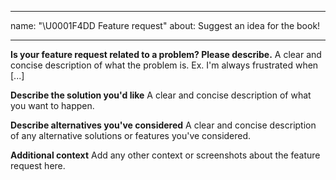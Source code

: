 <!--
 * @Author: BDFD
 * @Date: 2022-02-23 11:35:44
 * @LastEditTime: 2022-02-23 11:44:55
 * @LastEditors: BDFD
 * @Description:
 * @FilePath: \3.0-Course-Name_Coursera_Template\.github\ISSUE_TEMPLATE\---feature-request.md
-->

---

name: "\U0001F4DD Feature request"
about: Suggest an idea for the book!

---

**Is your feature request related to a problem? Please describe.**
A clear and concise description of what the problem is. Ex. I'm always frustrated when [...]

**Describe the solution you'd like**
A clear and concise description of what you want to happen.

**Describe alternatives you've considered**
A clear and concise description of any alternative solutions or features you've considered.

**Additional context**
Add any other context or screenshots about the feature request here.
